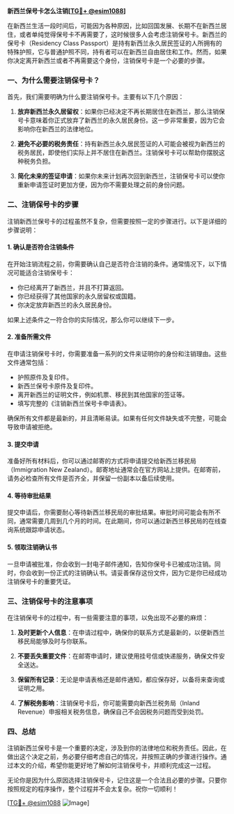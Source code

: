 **新西兰保号卡怎么注销[[TG💪+ @esim1088](https://t.me/s/esim1088)]**

在新西兰生活一段时间后，可能因为各种原因，比如回国发展、长期不在新西兰居住，或者单纯觉得保号卡不再需要了，这时候很多人会考虑注销保号卡。新西兰的保号卡（Residency Class Passport）是持有新西兰永久居民签证的人所拥有的特殊护照，它与普通护照不同，持有者可以在新西兰自由居住和工作。然而，如果你决定离开新西兰或者不再需要这个身份，注销保号卡是一个必要的步骤。

### 一、为什么需要注销保号卡？

首先，我们需要明确为什么要注销保号卡。主要有以下几个原因：

1. **放弃新西兰永久居留权**：如果你已经决定不再长期居住在新西兰，那么注销保号卡意味着你正式放弃了新西兰的永久居民身份。这一步非常重要，因为它会影响你在新西兰的法律地位。

2. **避免不必要的税务责任**：持有新西兰永久居民签证的人可能会被视为新西兰的税务居民，即使他们实际上并不居住在新西兰。注销保号卡可以帮助你摆脱这种税务负担。

3. **简化未来的签证申请**：如果你未来计划再次回到新西兰，注销保号卡可以使你重新申请签证时更加方便，因为你不需要处理之前的身份问题。

### 二、注销保号卡的步骤

注销新西兰保号卡的过程虽然不复杂，但需要按照一定的步骤进行。以下是详细的步骤说明：

#### 1. 确认是否符合注销条件

在开始注销流程之前，你需要确认自己是否符合注销的条件。通常情况下，以下情况可能适合注销保号卡：

- 你已经离开了新西兰，并且不打算返回。
- 你已经获得了其他国家的永久居留权或国籍。
- 你决定放弃新西兰的永久居民身份。

如果上述条件之一符合你的实际情况，那么你可以继续下一步。

#### 2. 准备所需文件

在申请注销保号卡时，你需要准备一系列的文件来证明你的身份和注销理由。这些文件通常包括：

- 护照原件及复印件。
- 新西兰保号卡原件及复印件。
- 离开新西兰的证明文件，例如机票、移民到其他国家的签证等。
- 填写完整的《注销新西兰保号卡申请表》。

确保所有文件都是最新的，并且清晰易读。如果有任何文件缺失或不完整，可能会导致申请被拒绝。

#### 3. 提交申请

准备好所有材料后，你可以通过邮寄的方式将申请提交给新西兰移民局（Immigration New Zealand）。邮寄地址通常会在官方网站上提供。在邮寄前，请务必检查所有文件是否齐全，并保留一份副本以备后续使用。

#### 4. 等待审批结果

提交申请后，你需要耐心等待新西兰移民局的审批结果。审批时间可能会有所不同，通常需要几周到几个月的时间。在此期间，你可以通过新西兰移民局的在线查询系统跟踪申请状态。

#### 5. 领取注销确认书

一旦申请被批准，你会收到一封电子邮件通知，告知你保号卡已被成功注销。同时，你会收到一份正式的注销确认书。请妥善保存这份文件，因为它是你已经成功注销保号卡的重要凭证。

### 三、注销保号卡的注意事项

在注销保号卡的过程中，有一些需要注意的事项，以免出现不必要的麻烦：

1. **及时更新个人信息**：在申请过程中，确保你的联系方式是最新的，以便新西兰移民局能够及时与你联系。

2. **不要丢失重要文件**：在邮寄申请时，建议使用挂号信或快递服务，确保文件安全送达。

3. **保留所有记录**：无论是申请表格还是邮件通知，都应保存好，以备将来查询或证明之用。

4. **了解税务影响**：注销保号卡后，你可能需要向新西兰税务局（Inland Revenue）申报相关税务信息，确保自己不会因税务问题而受到处罚。

### 四、总结

注销新西兰保号卡是一个重要的决定，涉及到你的法律地位和税务责任。因此，在做出这个决定之前，务必要仔细考虑自己的情况，并按照正确的步骤进行操作。通过本文的介绍，希望你能更好地了解如何注销保号卡，并顺利完成这一过程。

无论你是因为什么原因选择注销保号卡，记住这是一个合法且必要的步骤。只要你按照规定的程序操作，整个过程并不会太复杂。祝你一切顺利！

[[TG💪+ @esim1088](https://t.me/s/esim1088) ![Image](https://i.postimg.cc/4NQfJmqS/Snipaste-2025-05-13-00-14-12.png)]